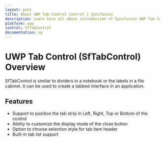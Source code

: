 ```yaml
---
layout: post
title: About UWP Tab Control control | Syncfusion
description: Learn here all about introduction of Syncfusion UWP Tab Control (SfTabControl) control, its elements and more.
platform: uwp
control: SfTabControl
documentation: ug
---
```


# UWP Tab Control (SfTabControl) Overview

SfTabControl is similar to dividers in a notebook or the labels in a file cabinet. It can be used to create a tabbed interface in an application. 

## Features

* Support to position the tab strip in Left, Right, Top or Bottom of the control
* Ability to customize the display mode of the close button
* Option to choose selection style for tab item header  
* Built-in tab list support



